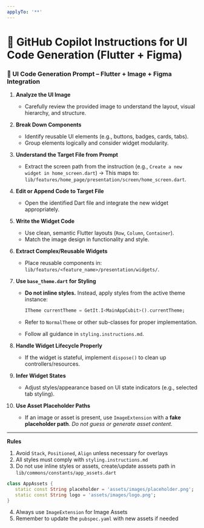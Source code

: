 ```yaml
---
applyTo: '**'
---
```


# 🧠 GitHub Copilot Instructions for UI Code Generation (Flutter + Figma)

### 🔧 UI Code Generation Prompt – Flutter + Image + Figma Integration

1. **Analyze the UI Image**

   * Carefully review the provided image to understand the layout, visual hierarchy, and structure.

2. **Break Down Components**

   * Identify reusable UI elements (e.g., buttons, badges, cards, tabs).
   * Group elements logically and consider widget modularity.

3. **Understand the Target File from Prompt**

   * Extract the screen path from the instruction (e.g., `Create a new widget in home_screen.dart`)
     → This maps to: `lib/features/home_page/presentation/screen/home_screen.dart`.

4. **Edit or Append Code to Target File**

   * Open the identified Dart file and integrate the new widget appropriately.

5. **Write the Widget Code**

   * Use clean, semantic Flutter layouts (`Row`, `Column`, `Container`).
   * Match the image design in functionality and style.

6. **Extract Complex/Reusable Widgets**

   * Place reusable components in:
     `lib/features/<feature_name>/presentation/widgets/`.

7. **Use `base_theme.dart` for Styling**

   * **Do not inline styles.** Instead, apply styles from the active theme instance:

     ```dart
     ITheme currentTheme = GetIt.I<MainAppCubit>().currentTheme;
     ```
   * Refer to `NormalTheme` or other sub-classes for proper implementation.
   * Follow all guidance in `styling.instructions.md`.

8. **Handle Widget Lifecycle Properly**

   * If the widget is stateful, implement `dispose()` to clean up controllers/resources.

9. **Infer Widget States**

   * Adjust styles/appearance based on UI state indicators (e.g., selected tab styling).

10. **Use Asset Placeholder Paths**

    * If an image or asset is present, use `ImageExtension` with a **fake placeholder path**.
      *Do not guess or generate asset content.*


---

**Rules**
 1. Avoid `Stack`, `Positioned`, `Align` unless necessary for overlays
 2. All styles must comply with `styling.instructions.md`
 3. Do not use inline styles or assets, create/update asssets path in `lib/commons/constants/app_assets.dart`
 ```dart
 class AppAssets {
    static const String placeholder = 'assets/images/placeholder.png';
    static const String logo = 'assets/images/logo.png';
 }
 ```
 4. Always use `ImageExtension` for Image Assets
 5. Remember to update the `pubspec.yaml` with new assets if needed
